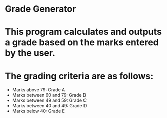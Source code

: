 # Grade Generator
# This program calculates and outputs a grade based on the marks entered by the user. 
# The grading criteria are as follows:


- Marks above 79: Grade A
- Marks between 60 and 79: Grade B
- Marks between 49 and 59: Grade C
- Marks between 40 and 49: Grade D
- Marks below 40: Grade E